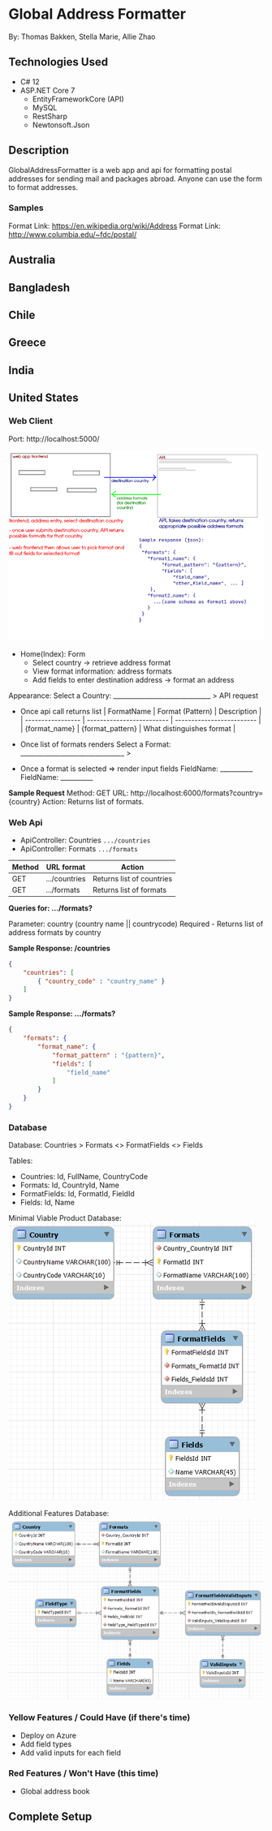 # Global Address Formatter

By: Thomas Bakken, Stella Marie, Allie Zhao

## Technologies Used
- C# 12
- ASP.NET Core 7
  - EntityFrameworkCore (API)
  - MySQL
  - RestSharp
  - Newtonsoft.Json

## Description

GlobalAddressFormatter is a web app and api for formatting postal addresses for sending mail and packages abroad. Anyone can use the form to format addresses.

### Samples

Format Link: https://en.wikipedia.org/wiki/Address
Format Link: http://www.columbia.edu/~fdc/postal/

Australia
-
Bangladesh
-
Chile
-
Greece
-
India
-
United States
-

### Web Client
Port: http://localhost:5000/

![structure diagram of application](./struct_diagram.png)

- Home(Index): Form
  - Select country -> retrieve address format
  - View format information: address formats
  - Add fields to enter destination address -> format an address

Appearance:
Select a Country: ______________________________ > API request

* Once api call returns list
| FormatName        | Format (Pattern)          | Description               |
| ----------------- | ------------------------- | ------------------------- |
| {format_name}     | {format_pattern}          | What distinguishes format |

* Once list of formats renders
Select a Format: ________________________________ >

* Once a format is selected => render input fields
FieldName: __________
FieldName: __________

**Sample Request**
Method: GET
URL: http://localhost:6000/formats?country={country}
Action: Returns list of formats.

### Web Api
- ApiController: Countries ```.../countries```
- ApiController: Formats ```.../formats```

| Method    | URL format        | Action                    |
| --------- | ----------------- | ------------------------- |
| GET       | .../countries     | Returns list of countries |
| GET       | .../formats       | Returns list of formats   |

**Queries for: .../formats?**

Parameter: country (country name || countrycode)
Required - Returns list of address formats by country

**Sample Response: /countries**
```json
{
    "countries": [
        { "country_code" : "country_name" }
    ]
}
```

**Sample Response: .../formats?**
```json
{
    "formats": {
        "format_name": {
            "format_pattern" : "{pattern}",
            "fields": [
                "field_name"
            ]
        }
    }
}
```

### Database
Database: Countries > Formats <> FormatFields <> Fields

Tables:
- Countries: Id, FullName, CountryCode
- Formats: Id, CountryId, Name
- FormatFields: Id, FormatId, FieldId
- Fields: Id, Name

Minimal Viable Product Database:
![Enhanced Entity Relationship Diagram](eer_diagram2.png "Green Phase Diagram")

Additional Features Database:
![Enhanced Entity Relationship Diagram](eer_diagram1.png "Yellow Phase Diagram")

### Yellow Features / Could Have (if there's time)
- Deploy on Azure
- Add field types
- Add valid inputs for each field

### Red Features / Won't Have (this time)
- Global address book

## Complete Setup
